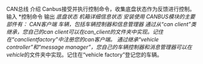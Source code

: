 CAN总线
介绍
Canbus接受并执行控制命令，收集底盘状态作为反馈进行控制。
输入
*控制命令
输出
*底盘状态
*机箱详细信息状态
安装使用
CANBUS模块的主要部件有：
*CAN客户端
*车辆，包括车辆控制器和信息管理器
通过从“can client”类继承，您自己的can client可以在*can_client*的文件夹中实现。记住在“canclientfactory”中注册您的can客户端。
通过继承“vehicle controller”和“message manager”，您自己的车辆控制器和消息管理器可以在*vehicle*的文件夹中实现。记住在“vehicle factory”登记您的车辆。
